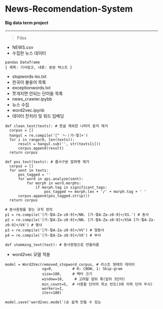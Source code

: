 # News-Recomendation-System
#### Big data term project
--------------------------------
> Files
- NEWS.csv
 - 수집한 뉴스 데이터
  ```
  pandas Dataframe
  { 제목: 기사링크, 내용: 본문 텍스트 }
  ```
- stopwords-ko.txt 
 - 한국어 불용어 목록
- exceptionwords.txt
 - 쪼개지면 안되는 단어들 목록
- news_crawler.ipybb
 - 뉴스 수집
- word2vec.ipynb
 - 데이터 전처리 및 워드 임베딩 
  ```
  def clean_text(texts): # 한글 제외한 나머지 문자 제거
    corpus = []
    hangul = re.compile('[^ ㄱ-ㅣ가-힣]+')
    for i in range(0, len(texts)):
        result = hangul.sub('', str(texts[i]))
        corpus.append(result)
    return corpus
  
  def pos_text(texts): # 품사구분 알파벳 제거
    corpus = []
    for sent in texts:
        pos_tagged = ''
        for word in api.analyze(sent):
            for morph in word.morphs:
                if morph.tag in significant_tags:
                    pos_tagged += morph.lex + '/' + morph.tag + ' '
        corpus.append(pos_tagged.strip())
    return corpus
   
  # 동사원형을 찾는 규칙 정의
  p1 = re.compile('[가-힣A-Za-z0-9]+/NN. [가-힣A-Za-z0-9]+/XS.') # 동사
  p2 = re.compile('[가-힣A-Za-z0-9]+/NN. [가-힣A-Za-z0-9]+/XSA [가-힣A-Za-z0-9]+/VX') # 명사
  p3 = re.compile('[가-힣A-Za-z0-9]+/VV') # 형용사
  p4 = re.compile('[가-힣A-Za-z0-9]+/VX') # 부사

  def stemming_text(text): # 동사원형으로 만들어줌

  ```
  - word2vec 모델 적용
  ```
  model = Word2Vec(removed_stopword_corpus, # 리스트 형태의 데이터
                   sg=0,         # 0: CBOW, 1: Skip-gram
                   size=100,     # 벡터 크기
                   window=10,     # 고려할 앞뒤 폭(앞뒤 3단어)
                   min_count=5,  # 사용할 단어의 최소 빈도(3회 이하 단어 무시)
                   workers=2,
                   iter=100)

  model.save('word2vec.model')손 쉽게 만들 수 있는

  ```
  
